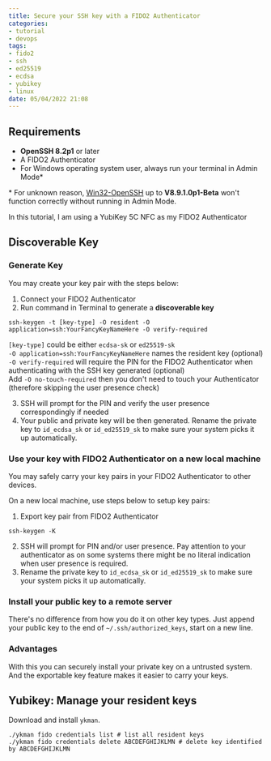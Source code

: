 ```yaml
---
title: Secure your SSH key with a FIDO2 Authenticator
categories:
- tutorial
- devops
tags: 
- fido2
- ssh
- ed25519
- ecdsa
- yubikey 
- linux
date: 05/04/2022 21:08
---
```

## Requirements
- __OpenSSH 8.2p1__ or later
- A FIDO2 Authenticator
- For Windows operating system user, always run your terminal in Admin Mode*

\* For unknown reason, [Win32-OpenSSH](https://github.com/PowerShell/Win32-OpenSSH/releases) up to **V8.9.1.0p1-Beta** won't function correctly without running in Admin Mode. 

In this tutorial, I am using a YubiKey 5C NFC as my FIDO2 Authenticator

## Discoverable Key

### Generate Key
You may create your key pair with the steps below:

1. Connect your FIDO2 Authenticator
2. Run command in Terminal to generate a **discoverable key**
```
ssh-keygen -t [key-type] -O resident -O application=ssh:YourFancyKeyNameHere -O verify-required
```
`[key-type]` could be either `ecdsa-sk` or `ed25519-sk` <br>
`-O application=ssh:YourFancyKeyNameHere` names the resident key (optional) <br>
`-O verify-required` will require the PIN for the FIDO2 Authenticator when authenticating with the SSH key generated (optional) <br>
Add `-O no-touch-required` then you don't need to touch your Authenticator (therefore skipping the user presence check)

3. SSH will prompt for the PIN and verify the user presence correspondingly if needed
4. Your public and private key will be then generated. Rename the private key to `id_ecdsa_sk` or `id_ed25519_sk` to make sure your system picks it up automatically.

### Use your key with FIDO2 Authenticator on a new local machine
You may safely carry your key pairs in your FIDO2 Authenticator to other devices.

On a new local machine, use steps below to setup key pairs:

1. Export key pair from FIDO2 Authenticator
```
ssh-keygen -K
```
2. SSH will prompt for PIN and/or user presence. Pay attention to your authenticator as on some systems there might be no literal indication when user presence is required.
3. Rename the private key to `id_ecdsa_sk` or `id_ed25519_sk` to make sure your system picks it up automatically.

### Install your public key to a remote server
There's no difference from how you do it on other key types. Just append your public key to the end of `~/.ssh/authorized_keys`, start on a new line.

### Advantages
With this you can securely install your private key on a untrusted system. And the exportable key feature makes it easier to carry your keys. 

## Yubikey: Manage your resident keys

Download and install `ykman`.

```
./ykman fido credentials list # list all resident keys
./ykman fido credentials delete ABCDEFGHIJKLMN # delete key identified by ABCDEFGHIJKLMN 
```